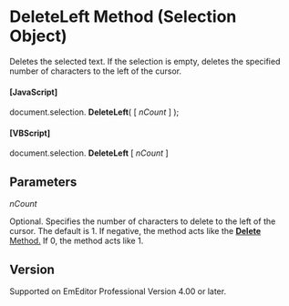 # DeleteLeft Method (Selection Object)

Deletes the selected text. If the selection is empty, deletes the specified
number of characters to the left of the cursor.

#### \[JavaScript\]

document.selection. **DeleteLeft**( \[ _nCount_ \] );

#### \[VBScript\]

document.selection. **DeleteLeft** \[ _nCount_ \]

## Parameters

_nCount_

Optional. Specifies the number of characters to delete to the left of the
cursor. The default is 1. If negative, the method acts like
the
[**Delete** \
Method.](selection_delete) If 0, the method acts like 1.

## Version

Supported on EmEditor Professional Version 4.00 or later.